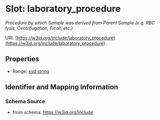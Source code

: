 # Slot: laboratory_procedure
_Procedure by which Sample was derived from Parent Sample (e.g. RBC lysis, Centrifugation, Ficoll, etc.)_


URI: [https://w3id.org/include/laboratory_procedure](https://w3id.org/include/laboratory_procedure)



<!-- no inheritance hierarchy -->


## Properties

 * Range: [xsd:string](xsd:string)



## Identifier and Mapping Information







### Schema Source


* from schema: https://w3id.org/include



